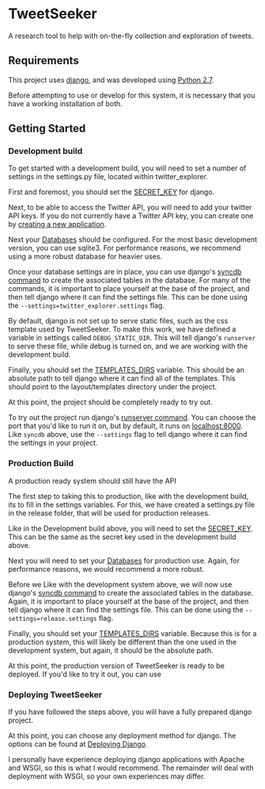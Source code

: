 TweetSeeker
===========

A research tool to help with on-the-fly collection and exploration of tweets.

Requirements
---------------


This project uses [django](https://www.djangoproject.com/), and was developed 
using [Python 2.7](http://www.python.org/download/). 

Before attempting to use or develop for this system, it is necessary that you 
have a working installation of both.


Getting Started
---------------

### Development build

To get started with a development build, you will need to set a number of settings 
in the settings.py file, located within twitter_explorer.

First and foremost, you should set the 
[SECRET_KEY](https://docs.djangoproject.com/en/dev/ref/settings/#secret-key) for django.

Next, to be able to access the Twitter API, you will need to add your twitter API keys. 
If you do not currently have a Twitter API key, you can create one by 
[creating a new application](https://dev.twitter.com/apps/new).

Next your [Databases](https://docs.djangoproject.com/en/dev/ref/settings/#databases) should be configured. For the most basic development version, 
you can use sqlite3. For performance reasons, we recommend using a more robust 
database for heavier uses.

Once your database settings are in place, you can use 
django's [syncdb command](https://docs.djangoproject.com/en/dev/ref/django-admin/#syncdb) to create the associated tables in the database.
For many of the commands, it is important to place yourself at the base of the project,
and then tell django where it can find the settings file. This can be done using the
`--settings=twitter_explorer.settings` flag.

By default, django is not set up to serve static files, such as the css template used by
TweetSeeker.  To make this work, we have defined a variable in settings called `DEBUG_STATIC_DIR`.
This will tell django's `runserver` to serve these file, while debug is turned on, and we
are working with the development build.

Finally, you should set the [TEMPLATES_DIRS](https://docs.djangoproject.com/en/dev/ref/settings/#template-dirs) variable.  This should be an absolute path
to tell django where it can find all of the templates. This should point to
the layout/templates directory under the project.

At this point, the project should be completely ready to try out.  

To try out the project run django's [runserver command](https://docs.djangoproject.com/en/dev/ref/django-admin/#runserver-port-or-address-port). 
You can choose the port that you'd like to run it on, but by default, it runs on [localhost:8000](http://localhost:8000).
Like `syncdb` above, use the `--settings` flag to tell django where it can find the settings
in your project.


### Production Build

A production ready system should still have the API 

The first step to taking this to production, like with the development build, its
to fill in the settings variables. For this, we have created a settings.py file in the
release folder, that will be used for production releases. 

Like in the Development build above, you will need to set the [SECRET_KEY](https://docs.djangoproject.com/en/dev/ref/settings/#secret-key).
This can be the same as the secret key used in the development build above.

Next you will need to set your [Databases](https://docs.djangoproject.com/en/dev/ref/settings/#databases)
for production use. Again, for performance reasons, we would recommend a more robust.

Before we Like with the development system above, we will now use django's [syncdb command](https://docs.djangoproject.com/en/dev/ref/django-admin/#syncdb) to create the associated tables in the database.
Again, it is important to place yourself at the base of the project,
and then tell django where it can find the settings file. This can be done using the
`--settings=release.settings` flag.

Finally, you should set your [TEMPLATES_DIRS](https://docs.djangoproject.com/en/dev/ref/settings/#template-dirs) variable.
Because this is for a production system, this will likely be different than the one used in the development system, but
again, it should be the absolute path.

At this point, the production version of TweetSeeker is ready to be deployed. If you'd like to try it out,
you can use 

### Deploying TweetSeeker

If you have followed the steps above, you will have a fully prepared django project.

At this point, you can choose any deployment method for django. The options can be found at
[Deploying Django](https://docs.djangoproject.com/en/1.4/howto/deployment/).

I personally have experience deploying django applications with Apache and WSGI, so this is 
what I would recommend. The remainder will deal with deployment with WSGI, so your own experiences
may differ.

 

